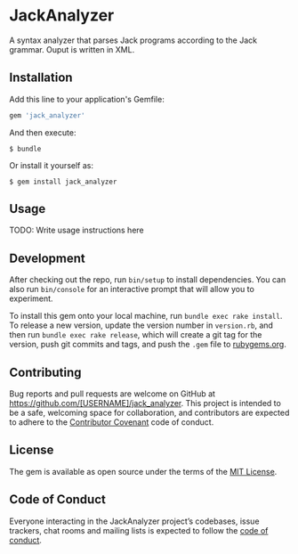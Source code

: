# JackAnalyzer
A syntax analyzer that parses Jack programs according to the Jack grammar.
Ouput is written in XML.

## Installation

Add this line to your application's Gemfile:

```ruby
gem 'jack_analyzer'
```

And then execute:

    $ bundle

Or install it yourself as:

    $ gem install jack_analyzer

## Usage

TODO: Write usage instructions here

## Development

After checking out the repo, run `bin/setup` to install dependencies. You can also run `bin/console` for an interactive prompt that will allow you to experiment.

To install this gem onto your local machine, run `bundle exec rake install`. To release a new version, update the version number in `version.rb`, and then run `bundle exec rake release`, which will create a git tag for the version, push git commits and tags, and push the `.gem` file to [rubygems.org](https://rubygems.org).

## Contributing

Bug reports and pull requests are welcome on GitHub at https://github.com/[USERNAME]/jack_analyzer. This project is intended to be a safe, welcoming space for collaboration, and contributors are expected to adhere to the [Contributor Covenant](http://contributor-covenant.org) code of conduct.

## License

The gem is available as open source under the terms of the [MIT License](https://opensource.org/licenses/MIT).

## Code of Conduct

Everyone interacting in the JackAnalyzer project’s codebases, issue trackers, chat rooms and mailing lists is expected to follow the [code of conduct](https://github.com/[USERNAME]/jack_analyzer/blob/master/CODE_OF_CONDUCT.md).
